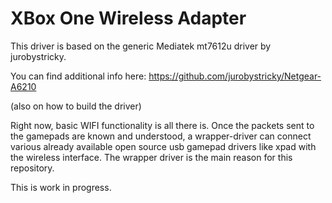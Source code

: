 # XBox One Wireless Adapter
This driver is based on the generic Mediatek mt7612u driver by jurobystricky.

You can find additional info here: https://github.com/jurobystricky/Netgear-A6210

(also on how to build the driver)

Right now, basic WIFI functionality is all there is. Once the packets sent to the gamepads are known and understood, a wrapper-driver can connect various already available open source usb gamepad drivers like xpad with the wireless interface. The wrapper driver is the main reason for this repository.

This is work in progress.
    
